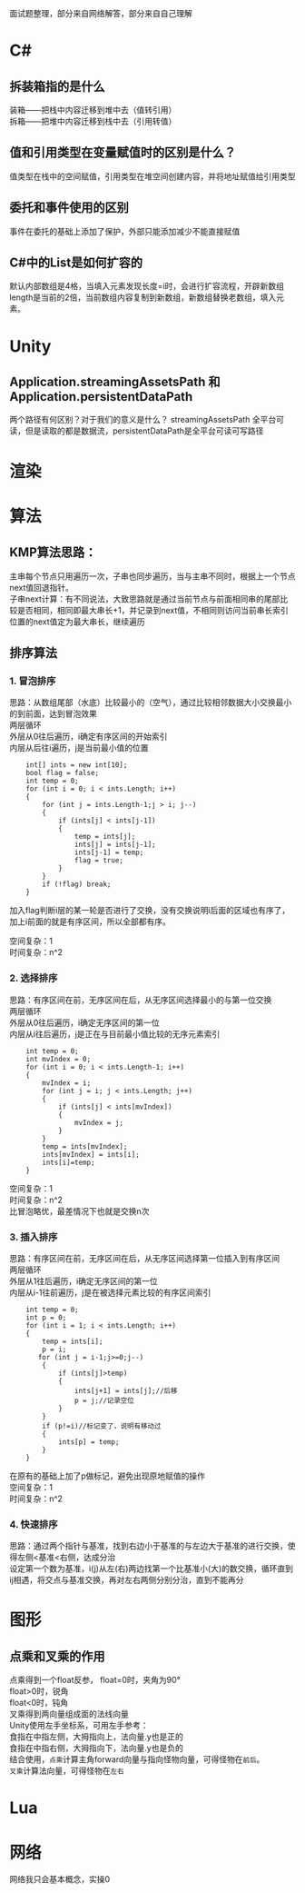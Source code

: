 面试题整理，部分来自网络解答，部分来自自己理解
# C# 
## 拆装箱指的是什么
装箱——把栈中内容迁移到堆中去（值转引用）    
拆箱——把堆中内容迁移到栈中去（引用转值）

## 值和引用类型在变量赋值时的区别是什么？
值类型在栈中的空间赋值，引用类型在堆空间创建内容，并将地址赋值给引用类型

## 委托和事件使用的区别
事件在委托的基础上添加了保护，外部只能添加减少不能直接赋值


## C#中的List是如何扩容的

默认内部数组是4格，当填入元素发现长度=i时，会进行扩容流程，开辟新数组length是当前的2倍，当前数组内容复制到新数组，新数组替换老数组，填入元素。



# Unity

## Application.streamingAssetsPath 和 Application.persistentDataPath
两个路径有何区别？对于我们的意义是什么？
streamingAssetsPath 全平台可读，但是读取的都是数据流，persistentDataPath是全平台可读可写路径

# 渲染



# 算法
## KMP算法思路：
主串每个节点只用遍历一次，子串也同步遍历，当与主串不同时，根据上一个节点next值回退指针。    
子串next计算：有不同说法，大致思路就是通过当前节点与前面相同串的尾部比较是否相同，相同即最大串长+1，并记录到next值，不相同则访问当前串长索引位置的next值定为最大串长，继续遍历  
## 排序算法

### 1. 冒泡排序
思路：从数组尾部（水底）比较最小的（空气），通过比较相邻数据大小交换最小的到前面，达到冒泡效果        
两层循环        
外层从0往后遍历，i确定有序区间的开始索引  
内层从后往i遍历，j是当前最小值的位置  

        int[] ints = new int[10];
        bool flag = false;
        int temp = 0;
        for (int i = 0; i < ints.Length; i++)
        {
            for (int j = ints.Length-1;j > i; j--)
            {
                if (ints[j] < ints[j-1])
                {
                    temp = ints[j];
                    ints[j] = ints[j-1];
                    ints[j-1] = temp;
                    flag = true;
                }
            }
            if (!flag) break;
        }

加入flag判断i层的某一轮是否进行了交换，没有交换说明i后面的区域也有序了，加上i前面的就是有序区间，所以全部都有序。

空间复杂：1     
时间复杂：n^2       

### 2. 选择排序
思路：有序区间在前，无序区间在后，从无序区间选择最小的与第一位交换         
两层循环  
外层从0往后遍历，i确定无序区间的第一位      
内层从i往后遍历，j是正在与目前最小值比较的无序元素索引

        int temp = 0;
        int mvIndex = 0;
        for (int i = 0; i < ints.Length-1; i++)
        {
            mvIndex = i;
            for (int j = i; j < ints.Length; j++)
            {
                if (ints[j] < ints[mvIndex])
                {
                    mvIndex = j;
                }
            }
            temp = ints[mvIndex];
            ints[mvIndex] = ints[i];
            ints[i]=temp;
        }


空间复杂：1     
时间复杂：n^2       
比冒泡略优，最差情况下也就是交换n次

### 3. 插入排序
思路：有序区间在前，无序区间在后，从无序区间选择第一位插入到有序区间         
两层循环  
外层从1往后遍历，i确定无序区间的第一位      
内层从i-1往前遍历，j是在被选择元素比较的有序区间索引

        int temp = 0;
        int p = 0;
        for (int i = 1; i < ints.Length; i++)
        {
            temp = ints[i];
            p = i;
           for (int j = i-1;j>=0;j--)
            {
                if (ints[j]>temp)
                {
                    ints[j+1] = ints[j];//后移
                    p = j;//记录空位
                }
            }
            if (p!=i)//标记变了，说明有移动过
            {
                ints[p] = temp;
            }
        }


在原有的基础上加了p做标记，避免出现原地赋值的操作       
空间复杂：1     
时间复杂：n^2   

### 4. 快速排序     
思路：通过两个指针与基准，找到右边小于基准的与左边大于基准的进行交换，使得左侧<基准<右侧，达成分治      
设定第一个数为基准，i(j)从左(右)两边找第一个比基准小(大)的数交换，循环直到ij相遇，将交点与基准交换，再对左右两侧分别分治，直到不能再分        







# 图形

## 点乘和叉乘的作用
点乘得到一个float反参， 
float=0时，夹角为90°    
float>0时，锐角     
float<0时，钝角     
叉乘得到两向量组成面的法线向量      
Unity使用左手坐标系，可用左手参考：     
食指在中指左侧，大拇指向上，法向量.y也是正的      
食指在中指右侧，大拇指向下，法向量.y也是负的      
结合使用，`点乘`计算主角forward向量与指向怪物向量，可得怪物在`前后`。      
`叉乘`计算法向量，可得怪物在`左右`
# Lua






# 网络
网络我只会基本概念，实操0